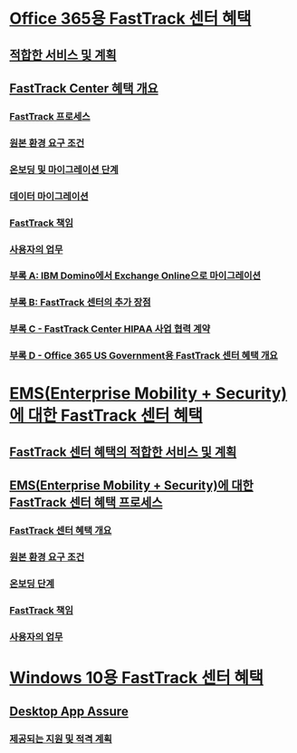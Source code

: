 # [Office 365용 FastTrack 센터 혜택](O365-fasttrack-benefit-for-office-365.md)
## [적합한 서비스 및 계획](O365-eligible-services-and-plans.md)
## [FastTrack Center 혜택 개요](O365-fasttrack-benefit-overview.md)
### [FastTrack 프로세스](O365-fasttrack-process.md)
### [원본 환경 요구 조건](O365-source-environment-expectations.md)
### [온보딩 및 마이그레이션 단계](O365-onboarding-and-migration.md)
### [데이터 마이그레이션](O365-data-migration.md)
### [FastTrack 책임](O365-fasttrack-responsibilities.md)
### [사용자의 업무](O365-your-responsibilities.md)
### [부록 A: IBM Domino에서 Exchange Online으로 마이그레이션](O365-from-ibm-domino-to-exchange-online.md)
### [부록 B: FastTrack 센터의 추가 장점](O365-fasttrack-additional-benefits.md)
### [부록 C - FastTrack Center HIPAA 사업 협력 계약](O365-hipaa-business-associate-agreement.md)
### [부록 D - Office 365 US Government용 FastTrack 센터 혜택 개요](US-Gov-appendix-overview.md)
# [EMS(Enterprise Mobility + Security)에 대한 FastTrack 센터 혜택](https://docs.microsoft.com/en-us/enterprise-mobility-security/Solutions/enterprise-mobility-fasttrack-program?toc=/fasttrack/fasttrack/toc.json)
## [FastTrack 센터 혜택의 적합한 서비스 및 계획](https://docs.microsoft.com/en-us/enterprise-mobility-security/Solutions/fasttrack-center-benefit-for-enterprise-mobility-suite-ems?toc=/fasttrack/fasttrack/toc.json)
## [EMS(Enterprise Mobility + Security)에 대한 FastTrack 센터 혜택 프로세스](https://docs.microsoft.com/en-us/enterprise-mobility-security/Solutions/fasttrack-center-benefit-process-for-enterprise-mobility-suite-ems?toc=/fasttrack/fasttrack/toc.json)
### [FastTrack 센터 혜택 개요](https://docs.microsoft.com/en-us/enterprise-mobility-security/Solutions/fasttrack-center-benefit-process-for-ems-overview?toc=/fasttrack/fasttrack/toc.json)
### [원본 환경 요구 조건](https://docs.microsoft.com/en-us/enterprise-mobility-security/Solutions/fasttrack-center-benefit-process-for-ems-environment-expectations?toc=/fasttrack/fasttrack/toc.json)
### [온보딩 단계](https://docs.microsoft.com/en-us/enterprise-mobility-security/Solutions/fasttrack-center-benefit-process-for-ems-phases?toc=/fasttrack/fasttrack/toc.json)
### [FastTrack 책임](https://docs.microsoft.com/en-us/enterprise-mobility-security/Solutions/fasttrack-center-benefit-process-for-ems-fasttrack-responsibilities?toc=/fasttrack/fasttrack/toc.json)
### [사용자의 업무](https://docs.microsoft.com/en-us/enterprise-mobility-security/Solutions/fasttrack-center-benefit-process-for-ems-your-responsibilities?toc=/fasttrack/fasttrack/toc.json)
# [Windows 10용 FastTrack 센터 혜택](Win-10-fasttrack-benefit-for-Windows-10.md)
## [Desktop App Assure](Win-10-desktop-app-assure.md)
### [제공되는 지원 및 적격 계획](Win-10-daa-assistance-offered-and-plans.md)
